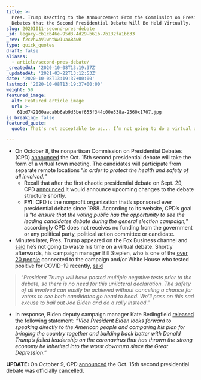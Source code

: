 ```yaml
---
title: >-
  Pres. Trump Reacting to the Announcement From the Commission on Presidential
  Debates that the Second Presidential Debate Will Be Held Virtually.
slug: 20201011-second-pres-debate
_id: legacy-cb1cb46e-95d3-4d29-b61b-7b132fa1bb33
_rev: f2cVhvAV1wntWw1uaABAwR
type: quick_quotes
draft: false
aliases:
  - article/second-pres-debate/
_createdAt: '2020-10-08T13:19:37Z'
_updatedAt: '2021-03-22T13:12:53Z'
date: '2020-10-08T13:19:37+00:00'
lastmod: '2020-10-08T13:19:37+00:00'
weight: 50
featured_image:
  alt: Featured article image
  url: >-
    61bd742160aacabb6ab9d5bef655f344c00e338a-2560x1707.jpg
is_breaking: false
featured_quote:
  quote: That's not acceptable to us... I’m not going to do a virtual debate.

---
```

* On October 8, the nonpartisan Commission on Presidential Debates (CPD) [announced](https://www.debates.org/2020/10/08/cpd-announces-second-presidential-debate-will-be-virtual/) the Oct. 15th second presidential debate will take the form of a virtual town meeting. The candidates will participate from separate remote locations “_in order to protect the health and safety of all involved._”
  * Recall that after the first chaotic presidential debate on Sept. 29, CPD [announced](https://smarthernews.com/article/debate-change/) it would announce upcoming changes to the debate structure shortly.
  * **FYI:** CPD is the nonprofit organization that’s sponsored ever presidential debate since 1988. According to its website, CPD’s goal is “_to ensure that the voting public has the opportunity to see the leading candidates debate during the general election campaign,_” accordingly CPD does not receives no funding from the government or any political party, political action committee or candidate.
* Minutes later, Pres. Trump appeared on the Fox Business channel and [said](https://www.foxbusiness.com/politics/trump-virtual-debate-wont-participate-coronavirus-maria-bartiromo-interview) he’s not going to waste his time on a virtual debate. Shortly afterwards, his campaign manager Bill Stepien, who is one of the [over 20 people](https://abcnews.go.com/Politics/34-people-connected-white-house-previously-infected-coronavirus/story?id=73487381) connected to the campaign and/or White House who tested positive for COVID-19 recently, [said](https://www.npr.org/2020/10/08/921538492/second-presidential-debate-to-be-virtual-commission-says)

> “_President Trump will have posted multiple negative tests prior to the debate, so there is no need for this unilateral declaration. The safety of all involved can easily be achieved without canceling a chance for voters to see both candidates go head to head. We’ll pass on this sad excuse to bail out Joe Biden and do a rally instead_.”

* In response, Biden deputy campaign manager Kate Bedingfield [released](https://www.npr.org/2020/10/08/921538492/second-presidential-debate-to-be-virtual-commission-says) the following statement: “_Vice President Biden looks forward to speaking directly to the American people and comparing his plan for bringing the country together and building back better with Donald Trump’s failed leadership on the coronavirus that has thrown the strong economy he inherited into the worst downturn since the Great Depression_.”

**UPDATE:** On October 9, CPD [announced](https://www.debates.org/2020/10/09/statement-by-the-commission-on-presidential-debates-cpd-october-15-presidential-debate-will-not-proceed/) the Oct. 15th second presidential debate was officially cancelled.